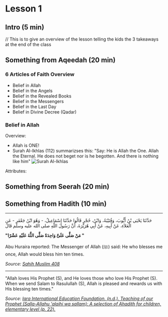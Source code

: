 # Lesson 1

## Intro (5 min)
// This is to give an overview of the lesson telling the kids the 3 takeaways at the end of the class

## Something from Aqeedah (20 min)

### 6 Articles of Faith Overview
- Belief in Allah
- Belief in the Angels
- Belief in the Revealed Books
- Belief in the Messengers
- Belief in the Last Day
- Belief in Divine Decree (Qadar)

### Belief in Allah

Overview:
- Allah is ONE!
- Surah Al-Ikhlas (112) summarizses this:
"Say: He is Allah the One. Allah the Eternal. He does not beget nor is he begotten. And there is nothing like him"
![Surah Al-Ikhlas](..\images\surah-al-ikhlas-full-arabic.jpg)


Attributes: 


## Something from Seerah (20 min)

## Something from Hadith (10 min)

-------------------------------------
حَدَّثَنَا يَحْيَى بْنُ أَيُّوبَ، وَقُتَيْبَةُ، وَابْنُ، حُجْرٍ قَالُوا حَدَّثَنَا إِسْمَاعِيلُ، - وَهُوَ ابْنُ جَعْفَرٍ - عَنِ الْعَلاَءِ، عَنْ أَبِيهِ، عَنْ أَبِي هُرَيْرَةَ، أَنَّ رَسُولَ اللَّهِ صلى الله عليه وسلم قَالَ 

**"مَنْ صَلَّى عَلَىَّ وَاحِدَةً صَلَّى اللَّهُ عَلَيْهِ عَشْرًا "**

Abu Huraira reported: The Messenger of Allah (ﷺ) said: He who blesses me once, Allah would bless him ten times.

*Source: [Sahih Muslim 408](https://sunnah.com/muslim:408)*

-----------------------------------

"Allah loves His Prophet (S), and He loves those who love His Prophet (S). When we send Salam to Rasulullah (S), Allah is pleased and rewards us with His blessing ten times."

*Source: [Iqra International Education Foundation. (n.d.). Teaching of our Prophet (Salla-Allahu 'alaihi wa sallam): A selection of Ahadith for children, elementary level (p. 22).](https://www.iqra.org/products/teachings-of-our-prophet-ahadi?_pos=1&_psq=teaching+of+our&_ss=e&_v=1.0)*

